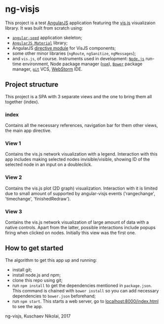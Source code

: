 # ng-visjs

This project is a test [AngularJS][angularjs] application featuring the [vis.js][visjs] visualizaion library.
It was built from scratch using:
* [`angular-seed`][angularseed] application skeleton;
* [`AngularJS Material`][material] library;
* AngularJS [directive module][angvis] for VisJS components;
* some other minor libraries (`ngRoute`, `ngSanitize`, `ngMessages`);
* and `vis.js`, of course.
Instruments used in development: [`Node.js`][node] run-time environment, Node package manager ([`npm`][nodepm]), [`Bower`][bowerpm] package manager, [`git`][gitvcs] VCS, [WebStorm][ws] IDE.

## Project structure

This project is a SPA with 3 separate views and the one to bring them all together (index).

### index

Contains all the necessary references, navigation bar for them other views, the main app directive.

### View 1

Contains the vis.js network visualization with a legend. Interaction with this app includes making selected nodes invisible/visible, showing ID of the selected node in an input on a doubleclick.

### View 2

Contains the vis.js plot (2D graph) visualization. Interaction with it is limited due to small amount of supported by angular-visjs events ('rangechange', 'timechange', 'finishedRedraw').

### View 3

Contains the vis.js network visualization of large amount of data with a native controls. Apart from the latter, possible interactions include popups firing when clicked on nodes. Initially this view was the first one.

## How to get started

The algorithm to get this app up and running:

* install git;
* install node.js and npm;
* clone this repo using git;
* run `npm install` to get the dependencies mentioned in `package.json`. This command is chained with `bower install` so you can add necessary dependencies to `bower.json` beforehand;
* run `npm start`. This starts a web server, go to [localhost:8000/index.html][lh] to see the app.





[angularjs]: https://angularjs.org/
[visjs]: http://visjs.org/
[angularseed]: https://github.com/angular/angular-seed
[material]: https://material.angularjs.org/
[angvis]: https://github.com/visjs/angular-visjs
[node]: https://nodejs.org
[nodepm]: https://www.npmjs.com/
[bowerpm]: http://bower.io/
[gitvcs]: https://git-scm.com/
[ws]: https://www.jetbrains.com/webstorm/
[lh]: localhost:8000/index.html



ng-visjs, Kuschaev Nikolai, 2017